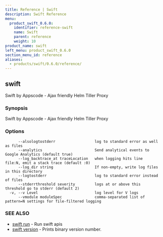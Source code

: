 ```yaml
---
title: Reference | Swift
description: Swift Reference
menu:
  product_swift_0.6.0:
    identifier: reference-swift
    name: Swift
    parent: reference
    weight: 10
product_name: swift
left_menu: product_swift_0.6.0
section_menu_id: reference
aliases:
  - products/swift/0.6.0/reference/
---
```


## swift

Swift by Appscode - Ajax friendly Helm Tiller Proxy

### Synopsis


Swift by Appscode - Ajax friendly Helm Tiller Proxy

### Options

```
      --alsologtostderr                  log to standard error as well as files
      --analytics                        Send analytical events to Google Analytics (default true)
      --log_backtrace_at traceLocation   when logging hits line file:N, emit a stack trace (default :0)
      --log_dir string                   If non-empty, write log files in this directory
      --logtostderr                      log to standard error instead of files
      --stderrthreshold severity         logs at or above this threshold go to stderr (default 2)
  -v, --v Level                          log level for V logs
      --vmodule moduleSpec               comma-separated list of pattern=N settings for file-filtered logging
```

### SEE ALSO
* [swift run](swift_run.md)	 - Run swift apis
* [swift version](swift_version.md)	 - Prints binary version number.

